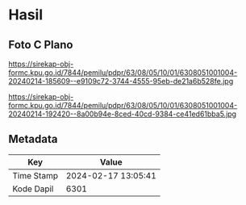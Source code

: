 # Hasil

## Foto C Plano

https://sirekap-obj-formc.kpu.go.id/7844/pemilu/pdpr/63/08/05/10/01/6308051001004-20240214-185609--e9109c72-3744-4555-95eb-de21a6b528fe.jpg

https://sirekap-obj-formc.kpu.go.id/7844/pemilu/pdpr/63/08/05/10/01/6308051001004-20240214-192420--8a00b94e-8ced-40cd-9384-ce41ed61bba5.jpg


## Metadata

| Key        | Value               |
| ---------- | ------------------- |
| Time Stamp | 2024-02-17 13:05:41 |
| Kode Dapil | 6301                |



